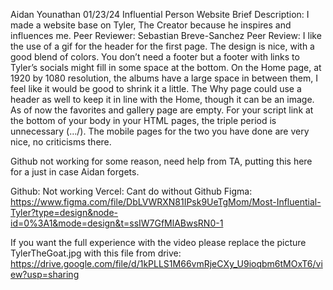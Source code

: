 Aidan Younathan
01/23/24
Influential Person Website
Brief Description: I made a website base on Tyler, The Creator because he inspires and influences me.
Peer Reviewer: Sebastian Breve-Sanchez
Peer Review:
I like the use of a gif for the header for the first page. The design is nice, with a good blend of colors. You don’t need a footer but a footer with links to Tyler’s socials might fill in some space at the bottom. On the Home page, at 1920 by 1080 resolution, the albums have a large space in between them, I feel like it would be good to shrink it a little. The Why page could use a header as well to keep it in line with the Home, though it can be an image. As of now the favorites and gallery page are empty. For your script link at the bottom of your body in your HTML pages, the triple period is unnecessary (…/). The mobile pages for the two you have done are very nice, no criticisms there.

Github not working for some reason, need help from TA, putting this here for a just in case Aidan forgets.

Github: Not working
Vercel: Cant do without Github
Figma: https://www.figma.com/file/DbLVWRXN81IPsk9UeTgMom/Most-Influential-Tyler?type=design&node-id=0%3A1&mode=design&t=ssIW7GfMlABwsRN0-1

If you want the full experience with the video please replace the picture TylerTheGoat.jpg with this file from drive: https://drive.google.com/file/d/1kPLLS1M66vmRjeCXy_U9ioqbm6tMOxT6/view?usp=sharing